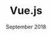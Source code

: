 ---
anchor: Mjun
title: Vue.js
image: img/skill/vuejs.jpg
description: Case Container is library as a Container ViewController <a href="https://github.com/devmjun/CaseContainer">https://github.com/devmjun/CaseContainer</a>
team: Single
date: September 2018
category: rails
---